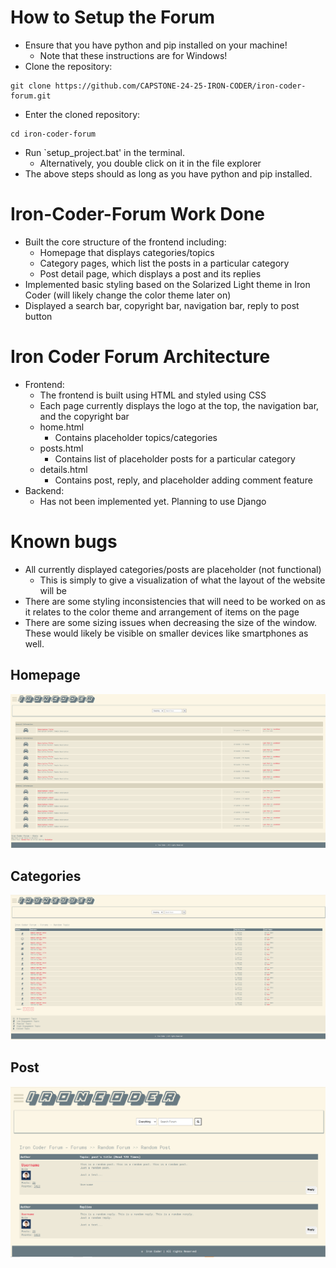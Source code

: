 # How to Setup the Forum
* Ensure that you have python and pip installed on your machine!
    * Note that these instructions are for Windows! 
* Clone the repository:
```
git clone https://github.com/CAPSTONE-24-25-IRON-CODER/iron-coder-forum.git
```
* Enter the cloned repository:
```
cd iron-coder-forum
```
* Run `setup_project.bat' in the terminal. 
    * Alternatively, you double click on it in the file explorer
* The above steps should as long as you have python and pip installed.
# Iron-Coder-Forum Work Done
- Built the core structure of the frontend including:
  - Homepage that displays categories/topics
  - Category pages, which list the posts in a particular category
  - Post detail page, which displays a post and its replies
- Implemented basic styling based on the Solarized Light theme in Iron Coder (will likely change the color theme later on)
- Displayed a search bar, copyright bar, navigation bar, reply to post button
# Iron Coder Forum Architecture
- Frontend:
  - The frontend is built using HTML and styled using CSS 
  - Each page currently displays the logo at the top, the navigation bar, and the copyright bar
  - home.html
    - Contains placeholder topics/categories
  - posts.html
    - Contains list of placeholder posts for a particular category
  - details.html
    - Contains post, reply, and placeholder adding comment feature
- Backend:
  - Has not been implemented yet. Planning to use Django 
   
# Known bugs
  - All currently displayed categories/posts are placeholder (not functional)
    - This is simply to give a visualization of what the layout of the website will be
  - There are some styling inconsistencies that will need to be worked on as it relates to the color theme and arrangement of items on the page
  - There are some sizing issues when decreasing the size of the window. These would likely be visible on smaller devices like smartphones as well.  
    
## Homepage
![Homepage](./assets/Screenshots/homepage.png)

## Categories
![Categories](./assets/Screenshots/categories.png)

## Post
![Post](./assets/Screenshots/post.png)